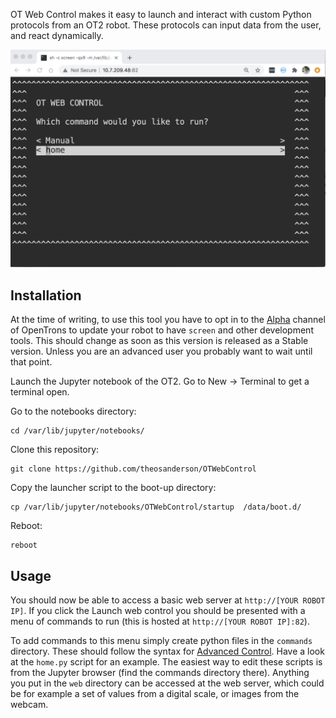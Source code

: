 OT Web Control makes it easy to launch and interact with custom Python protocols from an OT2 robot. These protocols can input data from the user, and react dynamically.

<img src="otweb.png">

## Installation


At the time of writing, to use this tool you have to opt in to the [Alpha](https://support.opentrons.com/en/articles/3854833-opentrons-beta-software-releases) channel of OpenTrons to update your robot to have `screen` and other development tools. This should change as soon as this version is released as a Stable version. Unless you are an advanced user you probably want to wait until that point.

Launch the Jupyter notebook of the OT2. Go to New -> Terminal to get a terminal open.

Go to the notebooks directory:
```
cd /var/lib/jupyter/notebooks/
```

Clone this repository:
```
git clone https://github.com/theosanderson/OTWebControl
```

Copy the launcher script to the boot-up directory:
```
cp /var/lib/jupyter/notebooks/OTWebControl/startup  /data/boot.d/
```

Reboot:
```
reboot
```

## Usage

You should now be able to access a basic web server at `http://[YOUR ROBOT IP]`. If you click the Launch web control you should be presented with a menu of commands to run (this is hosted at `http://[YOUR ROBOT IP]:82`).

To add commands to this menu simply create python files in the `commands` directory. These should follow the syntax for [Advanced Control](https://docs.opentrons.com/v2/new_advanced_running.html). Have a look at the `home.py` script for an example. The easiest way to edit these scripts is from the Jupyter browser (find the commands directory there). Anything you put in the `web` directory can be accessed at the web server, which could be for example a set of values from a digital scale, or images from the webcam.



